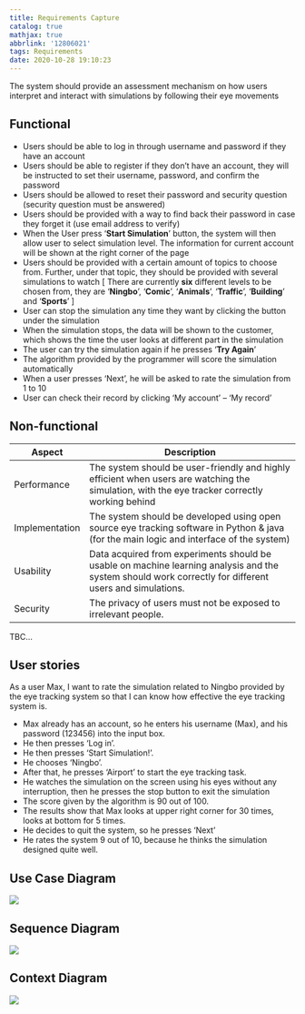 ```yaml
---
title: Requirements Capture
catalog: true
mathjax: true
abbrlink: '12806021'
tags: Requirements
date: 2020-10-28 19:10:23
---
```


The system should provide an assessment mechanism on how users interpret and interact with simulations by following their eye movements

## Functional

- Users should be able to log in through username and password if they have an account
- Users should be able to register if they don’t have an account, they will be instructed to set their username, password, and confirm the password
- Users should be allowed to reset their password and security question (security question must be answered)
- Users should be provided with a way to find back their password in case they forget it (use email address to verify)
- When the User press ‘**Start Simulation**’ button, the system will then allow user to select simulation level. The information for current account will be shown at the right corner of the page
- Users should be provided with a certain amount of topics to choose from. Further, under that topic, they should be provided with several simulations to watch [ There are currently **six** different levels to be chosen from, they are ‘**Ningbo**’, ‘**Comic**’, ‘**Animals**’, ‘**Traffic**’, ‘**Building**’ and ‘**Sports**’ ]
- User can stop the simulation any time they want by clicking the button under the simulation
- When the simulation stops, the data will be shown to the customer, which shows the time the user looks at different part in the simulation
- The user can try the simulation again if he presses ‘**Try Again**’
- The algorithm provided by the programmer will score the simulation automatically
- When a user presses ‘Next’, he will be asked to rate the simulation from 1 to 10
- User can check their record by clicking ‘My account’ – ‘My record’

## Non-functional

| Aspect         | Description                                                  |
| -------------- | ------------------------------------------------------------ |
| Performance    | The system should be user-friendly and highly efficient when users are watching the simulation, with the eye tracker correctly working behind |
| Implementation | The system should be developed using open source eye tracking software in Python & java (for the main logic and interface of the system) |
| Usability      | Data acquired from experiments should be usable on machine learning analysis and the system should work correctly for different users and simulations. |
| Security       | The privacy of users must not be exposed to irrelevant people. |

TBC...

## User stories

As a user Max, I want to rate the simulation related to Ningbo provided by the eye tracking system so that I can know how effective the eye tracking system is.

- Max already has an account, so he enters his username (Max), and his password (123456) into the input box.
- He then presses ‘Log in’. 
- He then presses ‘Start Simulation!’.
- He chooses ‘Ningbo’.
- After that, he presses ‘Airport’ to start the eye tracking task.
- He watches the simulation on the screen using his eyes without any interruption, then he presses the stop button to exit the simulation
- The score given by the algorithm is 90 out of 100.
- The results show that Max looks at upper right corner for 30 times, looks at bottom for 5 times.
- He decides to quit the system, so he presses ‘Next’
- He rates the system 9 out of 10, because he thinks the simulation designed quite well.

## Use Case Diagram

![](/archives/12806021/use-case-diagram.jpg)

## Sequence Diagram

![](/archives/12806021/sequence-diagram.jpg)

## Context Diagram

![](/archives/12806021/context-diagram.jpg)